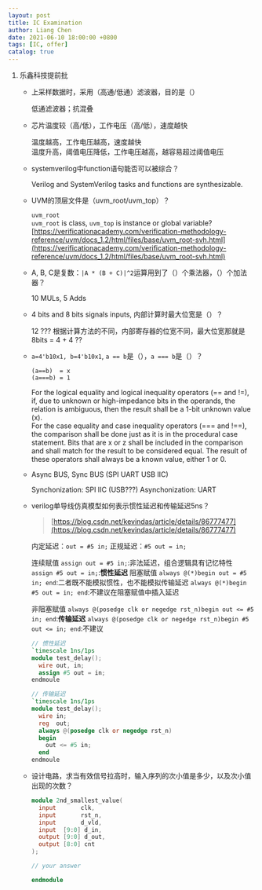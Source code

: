 ```yaml
---
layout: post
title: IC Examination
author: Liang Chen
date: 2021-06-10 18:00:00 +0800
tags: [IC, offer]
catalog: true
---
```


1. 乐鑫科技提前批

    - 上采样数据时，采用（高通/低通）滤波器，目的是（）

        低通滤波器；抗混叠

    - 芯片温度较（高/低），工作电压（高/低），速度越快

        温度越高，工作电压越高，速度越快  
        温度升高，阈值电压降低，工作电压越高，越容易超过阈值电压

    - systemverilog中function语句能否可以被综合？

        Verilog and SystemVerilog tasks and functions are synthesizable.

    - UVM的顶层文件是（uvm_root/uvm_top）？ 

        `uvm_root`  
        `uvm_root` is class, `uvm_top` is instance or global variable?  
        [https://verificationacademy.com/verification-methodology-reference/uvm/docs_1.2/html/files/base/uvm_root-svh.html](https://verificationacademy.com/verification-methodology-reference/uvm/docs_1.2/html/files/base/uvm_root-svh.html)

    - A, B, C是复数：`|A * (B + C)|^2`运算用到了（）个乘法器，（）个加法器？
        
        10 MULs, 5 Adds

    - 4 bits and 8 bits signals inputs, 内部计算时最大位宽是（）？

        12 ??? 根据计算方法的不同，内部寄存器的位宽不同，最大位宽那就是 8bits = 4 + 4 ??

    - `a=4'b10x1, b=4'b10x1`, `a == b`是（），`a === b`是（）？

        ```
        (a==b)  = x
        (a===b) = 1 
        ```

        For the logical equality and logical inequality operators (== and !=), if, due to unknown or high-impedance bits in the operands, the relation is ambiguous, then the result shall be a 1-bit unknown value (x).  
        For the case equality and case inequality operators (=== and !==), the comparison shall be done just as it is in the procedural case statement. Bits that are x or z shall be included in the comparison and shall match for the result to be considered equal. The result of these operators shall always be a known value, either 1 or 0.

    - Async BUS, Sync BUS (SPI UART USB IIC)

        Synchonization: SPI IIC (USB???)
        Asynchonization: UART

    - verilog单导线仿真模型如何表示惯性延迟和传输延迟5ns？

        > [https://blog.csdn.net/kevindas/article/details/86777477](https://blog.csdn.net/kevindas/article/details/86777477)

        内定延迟：`out = #5 in;`
        正规延迟：`#5 out = in;`

        连续赋值
            `assign out = #5 in;`:非法延迟，组合逻辑具有记忆特性  
            `assign #5 out = in;`:**惯性延迟**
        阻塞赋值
            `always @(*)begin out = #5 in; end`:二者既不能模拟惯性，也不能模拟传输延迟
            `always @(*)begin #5 out = in; end`:不建议在阻塞赋值中插入延迟

        非阻塞赋值
            `always @(posedge clk or negedge rst_n)begin out <= #5 in; end`:**传输延迟**
            `always @(posedge clk or negedge rst_n)begin #5 out <= in; end`:不建议

        ```verilog
        // 惯性延迟
        `timescale 1ns/1ps
        module test_delay();
          wire out, in;
          assign #5 out = in;
        endmoule

        // 传输延迟
        `timescale 1ns/1ps
        module test_delay();
          wire in;
          reg  out;
          always @(posedge clk or negedge rst_n)
          begin
            out <= #5 in;
          end
        endmoule
        ```

    - 设计电路，求当有效信号拉高时，输入序列的次小值是多少，以及次小值出现的次数？

        ```verilog
        module 2nd_smallest_value(
          input       clk,
          input       rst_n,
          input       d_vld,
          input  [9:0] d_in,
          output [9:0] d_out,
          output [8:0] cnt
        );

        // your answer

        endmodule
        ```
